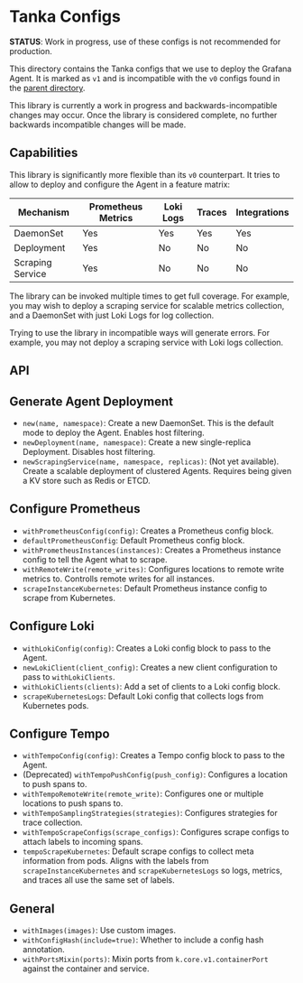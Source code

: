 # Tanka Configs

**STATUS**: Work in progress, use of these configs is not recommended for production.

This directory contains the Tanka configs that we use to deploy the Grafana
Agent. It is marked as `v1` and is incompatible with the `v0` configs
found in the [parent directory](../).

This library is currently a work in progress and backwards-incompatible changes
may occur. Once the library is considered complete, no further backwards
incompatible changes will be made.

## Capabilities

This library is significantly more flexible than its `v0` counterpart. It tries
to allow to deploy and configure the Agent in a feature matrix:

| Mechanism        | Prometheus Metrics | Loki Logs | Traces | Integrations |
| ---------------- | ------------------ | --------- | ------ | ------------ |
| DaemonSet        | Yes                | Yes       | Yes    | Yes          |
| Deployment       | Yes                | No        | No     | No           |
| Scraping Service | Yes                | No        | No     | No           |

The library can be invoked multiple times to get full coverage. For example, you
may wish to deploy a scraping service for scalable metrics collection, and a
DaemonSet with just Loki Logs for log collection.

Trying to use the library in incompatible ways will generate errors. For
example, you may not deploy a scraping service with Loki logs collection.

## API

## Generate Agent Deployment

- `new(name, namespace)`: Create a new DaemonSet. This is the default mode to
  deploy the Agent.  Enables host filtering.
- `newDeployment(name, namespace)`: Create a new single-replica Deployment.
  Disables host filtering.
- `newScrapingService(name, namespace, replicas)`: (Not yet available). Create a
  scalable deployment of clustered Agents. Requires being given a KV store such as Redis or ETCD.

## Configure Prometheus

- `withPrometheusConfig(config)`: Creates a Prometheus config block.
- `defaultPrometheusConfig`: Default Prometheus config block.
- `withPrometheusInstances(instances)`: Creates a Prometheus instance config to
  tell the Agent what to scrape.
- `withRemoteWrite(remote_writes)`: Configures locations to remote write metrics
   to. Controlls remote writes for all instances.
- `scrapeInstanceKubernetes`: Default Prometheus instance config to scrape from
  Kubernetes.

## Configure Loki

- `withLokiConfig(config)`: Creates a Loki config block to pass to the Agent.
- `newLokiClient(client_config)`: Creates a new client configuration to pass
  to `withLokiClients`.
- `withLokiClients(clients)`: Add a set of clients to a Loki config block.
- `scrapeKubernetesLogs`: Default Loki config that collects logs from Kubernetes
  pods.

## Configure Tempo

- `withTempoConfig(config)`: Creates a Tempo config block to pass to the Agent.
- (Deprecated) `withTempoPushConfig(push_config)`: Configures a location to push spans to.
- `withTempoRemoteWrite(remote_write)`: Configures one or multiple locations to push spans to.
- `withTempoSamplingStrategies(strategies)`: Configures strategies for trace collection.
- `withTempoScrapeConfigs(scrape_configs)`: Configures scrape configs to attach
   labels to incoming spans.
- `tempoScrapeKubernetes`: Default scrape configs to collect meta information
   from pods. Aligns with the labels from `scrapeInstanceKubernetes` and
   `scrapeKubernetesLogs` so logs, metrics, and traces all use the same set of
   labels.

## General

- `withImages(images)`: Use custom images.
- `withConfigHash(include=true)`: Whether to include a config hash annotation.
- `withPortsMixin(ports)`: Mixin ports from `k.core.v1.containerPort` against
   the container and service.
